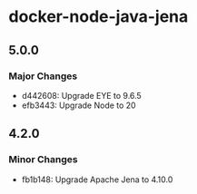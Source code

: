 # docker-node-java-jena

## 5.0.0

### Major Changes

- d442608: Upgrade EYE to 9.6.5
- efb3443: Upgrade Node to 20

## 4.2.0

### Minor Changes

- fb1b148: Upgrade Apache Jena to 4.10.0
